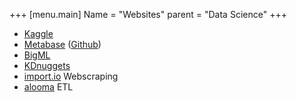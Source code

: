 +++
[menu.main]
Name = "Websites"
parent = "Data Science"
+++

- [Kaggle](https://www.kaggle.com)
- [Metabase](http://www.metabase.com) ([Github](https://github.com/metabase/metabase))
- [BigML](https://bigml.com)
- [KDnuggets](http://www.kdnuggets.com)
- [import.io](https://www.import.io) Webscraping
- [alooma](https://www.alooma.com) ETL